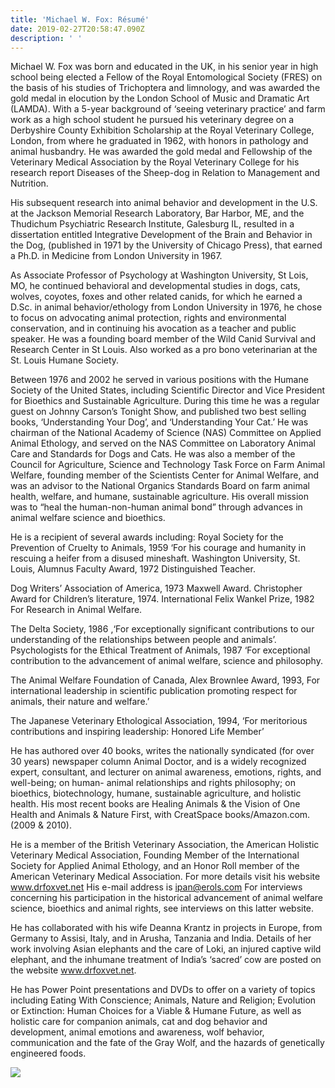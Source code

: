 ```yaml
---
title: 'Michael W. Fox: Résumé'
date: 2019-02-27T20:58:47.090Z
description: ' '
---
```

Michael W. Fox was born and educated in the UK, in his senior year in high school being elected a Fellow of the Royal Entomological Society (FRES) on the basis of his studies of Trichoptera and limnology, and was awarded the gold medal in elocution by the London School of Music and Dramatic Art (LAMDA). With a 5-year background of ‘seeing veterinary practice’ and farm work as a high school student he pursued his veterinary degree on a Derbyshire County Exhibition Scholarship at the Royal Veterinary College, London, from where he graduated in 1962, with honors in pathology and animal husbandry. He was awarded the gold medal and Fellowship of the Veterinary Medical Association by the Royal Veterinary College for his research report Diseases of the Sheep-dog in Relation to Management and Nutrition.

His subsequent research into animal behavior and development in the U.S. at the Jackson Memorial Research Laboratory, Bar Harbor, ME, and the Thudichum Psychiatric Research Institute, Galesburg IL, resulted in a dissertation entitled Integrative Development of the Brain and Behavior in the Dog, (published in 1971 by the University of Chicago Press), that earned a Ph.D. in Medicine from London University in 1967.

As Associate Professor of Psychology at Washington University, St Lois, MO, he continued behavioral and developmental studies in dogs, cats, wolves, coyotes, foxes and other related canids, for which he earned a D.Sc. in animal behavior/ethology from London University in 1976, he chose to focus on advocating animal protection, rights and environmental conservation, and in continuing his avocation as a teacher and public speaker. He was a founding board member of the Wild Canid Survival and Research Center in St Louis. Also worked as a pro bono veterinarian at the St. Louis Humane Society.

Between 1976 and 2002 he served in various positions with the Humane Society of the United States, including Scientific Director and Vice President for Bioethics and Sustainable Agriculture. During this time he was a regular guest on Johnny Carson’s Tonight Show, and published two best selling books, ‘Understanding Your Dog’, and ‘Understanding Your Cat.’ He was chairman of the National Academy of Science (NAS) Committee on Applied Animal Ethology, and served on the NAS Committee on Laboratory Animal Care and Standards for Dogs and Cats. He was also a member of the Council for Agriculture, Science and Technology Task Force on Farm Animal Welfare, founding member of the Scientists Center for Animal Welfare, and was an advisor to the National Organics Standards Board on farm animal health, welfare, and humane, sustainable agriculture. His overall mission was to “heal the human-non-human animal bond” through advances in animal welfare science and bioethics.

 He is a recipient of several awards including: Royal Society for the Prevention of Cruelty to Animals, 1959 ‘For his courage and humanity in rescuing a heifer from a disused mineshaft. Washington University, St. Louis, Alumnus Faculty Award, 1972 Distinguished Teacher.

Dog Writers’ Association of America, 1973 Maxwell Award. Christopher Award for Children’s literature, 1974. International Felix Wankel Prize, 1982 For Research in Animal Welfare.

The Delta Society, 1986 ,‘For exceptionally significant contributions to our understanding of the relationships between people and animals’. Psychologists for the Ethical Treatment of Animals, 1987 ‘For exceptional contribution to the advancement of animal welfare, science and philosophy.

The Animal Welfare Foundation of Canada, Alex Brownlee Award, 1993, For international leadership in scientific publication promoting respect for animals, their nature and welfare.’

The Japanese Veterinary Ethological Association, 1994, ‘For meritorious contributions and inspiring leadership: Honored Life Member’

He has authored over 40 books, writes the nationally syndicated (for over 30 years) newspaper column Animal Doctor, and is a widely recognized expert, consultant, and  lecturer on animal awareness, emotions, rights, and well-being; on  human- animal relationships and rights philosophy; on bioethics, biotechnology, humane, sustainable agriculture, and holistic health. His most recent books are Healing Animals & the Vision of One Health and Animals & Nature First, with CreatSpace books/Amazon.com. (2009 & 2010).

He is a member of the British Veterinary Association, the American Holistic Veterinary Medical Association, Founding Member of the International Society for Applied Animal Ethology, and an Honor Roll member of the American Veterinary Medical Association.  For more details visit his website www.drfoxvet.net  His e-mail address is ipan@erols.com For interviews concerning his participation in the historical advancement of animal welfare science, bioethics and animal rights, see interviews on this latter website.

He has collaborated with his wife Deanna Krantz in projects in Europe, from Germany to Assisi, Italy, and in Arusha, Tanzania and India. Details of her work involving Asian elephants and the care of Loki, an injured captive wild elephant, and the inhumane treatment of India’s ‘sacred’ cow are posted on the website www.drfoxvet.net.

He has Power Point presentations and DVDs to offer on a variety of topics including Eating With Conscience; Animals, Nature and Religion; Evolution or Extinction: Human Choices for a Viable & Humane Future, as well as holistic care for companion animals, cat and dog behavior and development, animal emotions and awareness, wolf behavior, communication and the fate of the Gray Wolf,  and the hazards of genetically engineered foods.

![](/img/resume.jpg)
